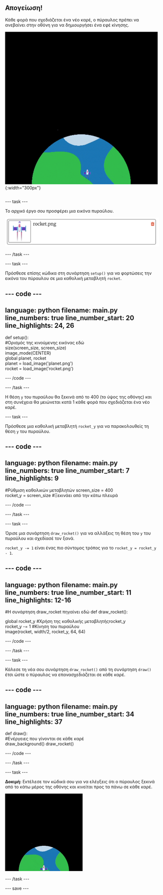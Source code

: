 ## Απογείωση!

<div style="display: flex; flex-wrap: wrap">
<div style="flex-basis: 200px; flex-grow: 1; margin-right: 15px;">
Κάθε φορά που σχεδιάζεται ένα νέο καρέ, ο πύραυλος πρέπει να ανεβαίνει στην οθόνη για να δημιουργήσει ένα εφέ κίνησης.
</div>
<div>

![Ένας πύραυλος που πετά με σταθερή ταχύτητα από το κάτω μέρος προς το επάνω μέρος της οθόνης.](images/fly.gif){:width="300px"}

</div>
</div>

--- task ---

Το αρχικό έργο σου προσφέρει μια εικόνα πυραύλου.

![Εικόνα του πυραύλου στη βιβλιοθήκη εικόνων Trinket.](images/trinket_rocket_image.png)

--- /task ---

--- task ---

Πρόσθεσε επίσης κώδικα στη συνάρτηση `setup()` για να φορτώσεις την εικόνα του πύραυλου σε μια καθολική μεταβλητή `rocket`.

--- code ---
---
language: python 
filename: main.py 
line_numbers: true 
line_number_start: 20
line_highlights: 24, 26
---

def setup():   
  #Ορισμός της κινούμενης εικόνας εδώ   
  size(screen_size, screen_size)   
  image_mode(CENTER)   
  global planet, rocket   
  planet = load_image('planet.png')    
  rocket = load_image('rocket.png')

--- /code ---

--- /task ---

Η θέση `y` του πυραύλου θα ξεκινά από το 400 (το ύψος της οθόνης) και στη συνέχεια θα μειώνεται κατά 1 κάθε φορά που σχεδιάζεται ένα νέο καρέ.

--- task ---

Πρόσθεσε μια καθολική μεταβλητή `rocket_y` για να παρακολουθείς τη θέση `y` του πυραύλου.

--- code ---
---
language: python 
filename: main.py 
line_numbers: true 
line_number_start: 7
line_highlights: 9
---

#Ρύθμιση καθολικών μεταβλητών
screen_size = 400    
rocket_y = screen_size #Ξεκινάει από την κάτω πλευρά

--- /code ---

--- /task ---

--- task ---

Όρισε μια συνάρτηση `draw_rocket()` για να αλλάξεις τη θέση του `y` του πυραύλου και σχεδίασέ τον ξανά.

`rocket_y -= 1` είναι ένας πιο σύντομος τρόπος για το `rocket_y = rocket_y - 1`.

--- code ---
---
language: python 
filename: main.py 
line_numbers: true 
line_number_start: 11
line_highlights: 12-16
---

#Η συνάρτηση draw_rocket πηγαίνει εδώ
def draw_rocket():

  global rocket_y #Χρήση της καθολικής μεταβλητήςrocket_y    
  rocket_y -= 1 #Κίνηση του πυραύλου    
  image(rocket, width/2, rocket_y, 64, 64)


--- /code ---

--- /task ---

--- task ---

Κάλεσε τη νέα σου συνάρτηση `draw_rocket()` από τη συνάρτηση `draw()` έτσι ώστε ο πύραυλος να επανασχεδιάζεται σε κάθε καρέ.

--- code ---
---
language: python 
filename: main.py 
line_numbers: true 
line_number_start: 34
line_highlights: 37
---

def draw():   
  #Ενέργειες που γίνονται σε κάθε καρέ   
  draw_background() 
  draw_rocket()


--- /code ---

--- /task ---

--- task ---  

**Δοκιμή:** Εκτέλεσε τον κώδικά σου για να ελέγξεις ότι ο πύραυλος ξεκινά από το κάτω μέρος της οθόνης και κινείται προς τα πάνω σε κάθε καρέ.

![Εικόνα του πυραύλου στη μέση της οθόνης.](images/trinket_rocket_fly.gif)

--- /task ---

--- save ---
